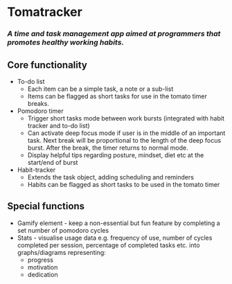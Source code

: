 # Tomatracker


### _A time and task management app aimed at programmers that promotes healthy working habits._

## Core functionality

- To-do list
  - Each item can be a simple task, a note or a sub-list 
  - Items can be flagged as short tasks for use in the tomato timer breaks.
- Pomodoro timer
  - Trigger short tasks mode between work bursts (integrated with habit tracker and to-do list)
  - Can activate deep focus mode if user is in the middle of an important task. Next break will be proportional to the length of the deep focus burst. After the break, the timer returns to normal mode.
  - Display helpful tips regarding posture, mindset, diet etc at the start/end of burst
- Habit-tracker
  - Extends the task object, adding scheduling and reminders
  - Habits can be flagged as short tasks to be used in the tomato timer

## Special functions

- Gamify element - keep a non-essential but fun feature by completing a set number of pomodoro cycles
- Stats - visualise usage data e.g. frequency of use, number of cycles completed per session, percentage of completed tasks etc. into graphs/diagrams representing:
  -  progress
  - motivation
  - dedication

